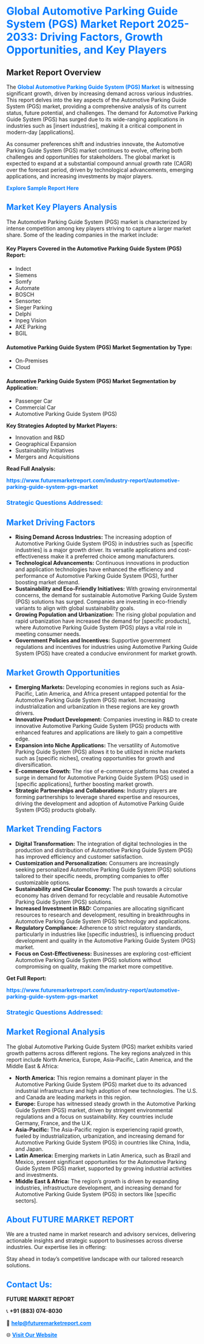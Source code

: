 <h1 style="color: #007BFF;">Global Automotive Parking Guide System (PGS) Market Report 2025-2033: Driving Factors, Growth Opportunities, and Key Players</h1>

<section id="overview">
<h2>Market Report Overview</h2>
<p>The <a href="https://www.futuremarketreport.com/industry-report/automotive-parking-guide-system-pgs-market" style="color: #007BFF; text-decoration: none;"><strong>Global Automotive Parking Guide System (PGS) Market</strong></a> is witnessing significant growth, driven by increasing demand across various industries. This report delves into the key aspects of the Automotive Parking Guide System (PGS) market, providing a comprehensive analysis of its current status, future potential, and challenges. The demand for Automotive Parking Guide System (PGS) has surged due to its wide-ranging applications in industries such as [insert industries], making it a critical component in modern-day [applications].</p>
<p>As consumer preferences shift and industries innovate, the Automotive Parking Guide System (PGS) market continues to evolve, offering both challenges and opportunities for stakeholders. The global market is expected to expand at a substantial compound annual growth rate (CAGR) over the forecast period, driven by technological advancements, emerging applications, and increasing investments by major players.</p>
</section>

<section id="overview">
<p><a href="https://www.futuremarketreport.com/request-sample/reportId=126518" style="color: #007BFF; text-decoration: none;"><strong>Explore Sample Report Here</strong></a></p>
</section>

<section id="key-players">
<h2 style="color: #007BFF;">Market Key Players Analysis</h2>
<p>The Automotive Parking Guide System (PGS) market is characterized by intense competition among key players striving to capture a larger market share. Some of the leading companies in the market include:</p>
<h4>Key Players Covered in the Automotive Parking Guide System (PGS) Report:</h4>
<ul><li>Indect</li><li>Siemens</li><li>Somfy</li><li>Automate</li><li>BOSCH</li><li>Sensortec</li><li>Sieger Parking</li><li>Delphi</li><li>Inpeg Vision</li><li>AKE Parking</li><li>BGIL</li></ul>
<h4>Automotive Parking Guide System (PGS) Market Segmentation by Type:</h4>
<ul><li>On-Premises</li><li>Cloud</li></ul>

<h4>Automotive Parking Guide System (PGS) Market Segmentation by Application:</h4>
<ul><li>Passenger Car</li><li>Commercial Car</li><li>Automotive Parking Guide System (PGS)</li></ul>
<p><strong>Key Strategies Adopted by Market Players:</strong></p>
<ul>
<li>Innovation and R&D</li>
<li>Geographical Expansion</li>
<li>Sustainability Initiatives</li>
<li>Mergers and Acquisitions</li>
</ul>
</section>

<section>
<p><strong>Read Full Analysis: </strong></p><a href="https://www.futuremarketreport.com/industry-report/automotive-parking-guide-system-pgs-market" style="color: #007BFF; text-decoration: none;"><strong>https://www.futuremarketreport.com/industry-report/automotive-parking-guide-system-pgs-market</strong></a>
<h3 style="color: #007BFF;">Strategic Questions Addressed:</h3>
</section>

<section id="driving-factors">
<h2 style="color: #007BFF;">Market Driving Factors</h2>
<ul>
<li><strong>Rising Demand Across Industries:</strong> The increasing adoption of Automotive Parking Guide System (PGS) in industries such as [specific industries] is a major growth driver. Its versatile applications and cost-effectiveness make it a preferred choice among manufacturers.</li>
<li><strong>Technological Advancements:</strong> Continuous innovations in production and application technologies have enhanced the efficiency and performance of Automotive Parking Guide System (PGS), further boosting market demand.</li>
<li><strong>Sustainability and Eco-Friendly Initiatives:</strong> With growing environmental concerns, the demand for sustainable Automotive Parking Guide System (PGS) solutions has surged. Companies are investing in eco-friendly variants to align with global sustainability goals.</li>
<li><strong>Growing Population and Urbanization:</strong> The rising global population and rapid urbanization have increased the demand for [specific products], where Automotive Parking Guide System (PGS) plays a vital role in meeting consumer needs.</li>
<li><strong>Government Policies and Incentives:</strong> Supportive government regulations and incentives for industries using Automotive Parking Guide System (PGS) have created a conducive environment for market growth.</li>
</ul>
</section>

<section id="growth-opportunities">
<h2 style="color: #007BFF;">Market Growth Opportunities</h2>
<ul>
<li><strong>Emerging Markets:</strong> Developing economies in regions such as Asia-Pacific, Latin America, and Africa present untapped potential for the Automotive Parking Guide System (PGS) market. Increasing industrialization and urbanization in these regions are key growth drivers.</li>
<li><strong>Innovative Product Development:</strong> Companies investing in R&D to create innovative Automotive Parking Guide System (PGS) products with enhanced features and applications are likely to gain a competitive edge.</li>
<li><strong>Expansion into Niche Applications:</strong> The versatility of Automotive Parking Guide System (PGS) allows it to be utilized in niche markets such as [specific niches], creating opportunities for growth and diversification.</li>
<li><strong>E-commerce Growth:</strong> The rise of e-commerce platforms has created a surge in demand for Automotive Parking Guide System (PGS) used in [specific applications], further boosting market growth.</li>
<li><strong>Strategic Partnerships and Collaborations:</strong> Industry players are forming partnerships to leverage shared expertise and resources, driving the development and adoption of Automotive Parking Guide System (PGS) products globally.</li>
</ul>
</section>

<section id="trending-factors">
<h2 style="color: #007BFF;">Market Trending Factors</h2>
<ul>
<li><strong>Digital Transformation:</strong> The integration of digital technologies in the production and distribution of Automotive Parking Guide System (PGS) has improved efficiency and customer satisfaction.</li>
<li><strong>Customization and Personalization:</strong> Consumers are increasingly seeking personalized Automotive Parking Guide System (PGS) solutions tailored to their specific needs, prompting companies to offer customizable options.</li>
<li><strong>Sustainability and Circular Economy:</strong> The push towards a circular economy has driven demand for recyclable and reusable Automotive Parking Guide System (PGS) solutions.</li>
<li><strong>Increased Investment in R&D:</strong> Companies are allocating significant resources to research and development, resulting in breakthroughs in Automotive Parking Guide System (PGS) technology and applications.</li>
<li><strong>Regulatory Compliance:</strong> Adherence to strict regulatory standards, particularly in industries like [specific industries], is influencing product development and quality in the Automotive Parking Guide System (PGS) market.</li>
<li><strong>Focus on Cost-Effectiveness:</strong> Businesses are exploring cost-efficient Automotive Parking Guide System (PGS) solutions without compromising on quality, making the market more competitive.</li>
</ul>
</section>

<section>
<p><strong>Get Full Report: </strong></p><a href="https://www.futuremarketreport.com/industry-report/automotive-parking-guide-system-pgs-market" style="color: #007BFF; text-decoration: none;"><strong>https://www.futuremarketreport.com/industry-report/automotive-parking-guide-system-pgs-market</strong></a>
<h3 style="color: #007BFF;">Strategic Questions Addressed:</h3>
</section>


<section id="regional-analysis">
<h2 style="color: #007BFF;">Market Regional Analysis</h2>
<p>The global Automotive Parking Guide System (PGS) market exhibits varied growth patterns across different regions. The key regions analyzed in this report include North America, Europe, Asia-Pacific, Latin America, and the Middle East & Africa:</p>
<ul>
<li><strong>North America:</strong> This region remains a dominant player in the Automotive Parking Guide System (PGS) market due to its advanced industrial infrastructure and high adoption of new technologies. The U.S. and Canada are leading markets in this region.</li>
<li><strong>Europe:</strong> Europe has witnessed steady growth in the Automotive Parking Guide System (PGS) market, driven by stringent environmental regulations and a focus on sustainability. Key countries include Germany, France, and the U.K.</li>
<li><strong>Asia-Pacific:</strong> The Asia-Pacific region is experiencing rapid growth, fueled by industrialization, urbanization, and increasing demand for Automotive Parking Guide System (PGS) in countries like China, India, and Japan.</li>
<li><strong>Latin America:</strong> Emerging markets in Latin America, such as Brazil and Mexico, present significant opportunities for the Automotive Parking Guide System (PGS) market, supported by growing industrial activities and investments.</li>
<li><strong>Middle East & Africa:</strong> The region’s growth is driven by expanding industries, infrastructure development, and increasing demand for Automotive Parking Guide System (PGS) in sectors like [specific sectors].</li>
</ul>
</section>

<footer>
<h2 style="color: #007BFF;">About FUTURE MARKET REPORT</h2>
<p>We are a trusted name in market research and advisory services, delivering actionable insights and strategic support to businesses across diverse industries. Our expertise lies in offering:</p>

<p>Stay ahead in today’s competitive landscape with our tailored research solutions.</p>

<h2 style="color: #007BFF;">Contact Us:</h2>
<p><strong>FUTURE MARKET REPORT</strong></p>
<p>📞 <strong>+91 (883) 074-8030</strong></p>
<p>📧 <strong><a href="mailto:help@futuremarketreport.com" style="color: #007BFF;">help@futuremarketreport.com</a></strong></p>
<p>🌐 <strong><a href="https://www.futuremarketreport.com/" style="color: #007BFF;">Visit Our Website</a></strong></p>
</footer>